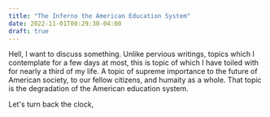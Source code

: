 ```yaml
---
title: "The Inferno the American Education System"
date: 2022-11-01T00:29:30-04:00
draft: true
---
```


Hell, I want to discuss something. Unlike pervious writings, topics which I contemplate for a few days at most, this is topic of which I have toiled with for nearly a third of my life. A topic of supreme importance to the future of American society, to our fellow citizens, and humaity as a whole. That topic is the degradation of the American education system.


Let's turn back the clock, 







